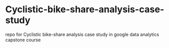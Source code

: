 # Cyclistic-bike-share-analysis-case-study
repo for Cyclistic bike-share analysis case study in google data analytics capstone course
